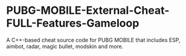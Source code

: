 # PUBG-MOBILE-External-Cheat-FULL-Features-Gameloop
A C++-based cheat source code for PUBG MOBILE that includes ESP, aimbot, radar, magic bullet, modskin and more.
